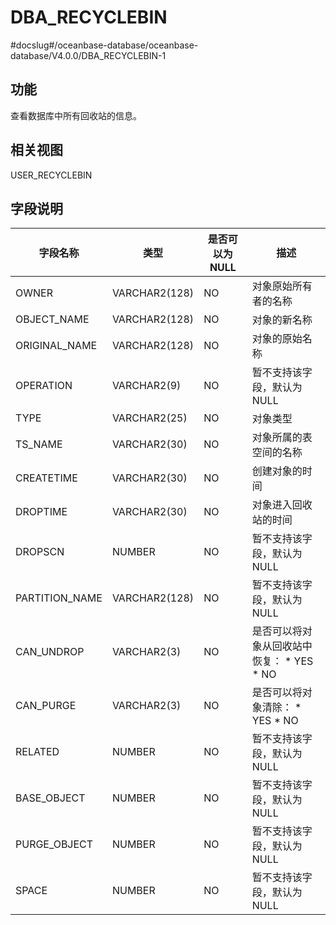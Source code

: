 DBA_RECYCLEBIN 
===================================
#docslug#/oceanbase-database/oceanbase-database/V4.0.0/DBA_RECYCLEBIN-1


功能 
-----------------------

查看数据库中所有回收站的信息。

相关视图 
-------------------------

USER_RECYCLEBIN

字段说明 
-------------------------



|      字段名称      |      类型       | 是否可以为 NULL |                                                                 描述                                                                 |
|----------------|---------------|------------|------------------------------------------------------------------------------------------------------------------------------------|
| OWNER          | VARCHAR2(128) | NO         | 对象原始所有者的名称                                                                                                                         |
| OBJECT_NAME    | VARCHAR2(128) | NO         | 对象的新名称                                                                                                                             |
| ORIGINAL_NAME  | VARCHAR2(128) | NO         | 对象的原始名称                                                                                                                            |
| OPERATION      | VARCHAR2(9)   | NO         | 暂不支持该字段，默认为 NULL                                                                                                                   |
| TYPE           | VARCHAR2(25)  | NO         | 对象类型                                                                                                                               |
| TS_NAME        | VARCHAR2(30)  | NO         | 对象所属的表空间的名称                                                                                                                        |
| CREATETIME     | VARCHAR2(30)  | NO         | 创建对象的时间                                                                                                                            |
| DROPTIME       | VARCHAR2(30)  | NO         | 对象进入回收站的时间                                                                                                                         |
| DROPSCN        | NUMBER        | NO         | 暂不支持该字段，默认为 NULL                                                                                                                   |
| PARTITION_NAME | VARCHAR2(128) | NO         | 暂不支持该字段，默认为 NULL                                                                                                                   |
| CAN_UNDROP     | VARCHAR2(3)   | NO         | 是否可以将对象从回收站中恢复： * YES   * NO    |
| CAN_PURGE      | VARCHAR2(3)   | NO         | 是否可以将对象清除： * YES   * NO         |
| RELATED        | NUMBER        | NO         | 暂不支持该字段，默认为 NULL                                                                                                                   |
| BASE_OBJECT    | NUMBER        | NO         | 暂不支持该字段，默认为 NULL                                                                                                                   |
| PURGE_OBJECT   | NUMBER        | NO         | 暂不支持该字段，默认为 NULL                                                                                                                   |
| SPACE          | NUMBER        | NO         | 暂不支持该字段，默认为 NULL                                                                                                                   |



